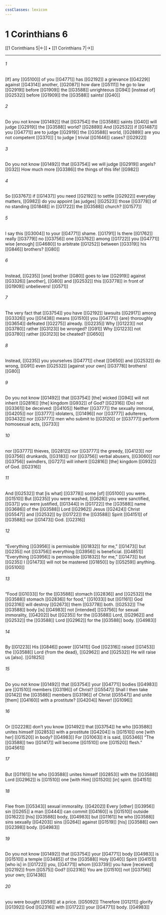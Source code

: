 ```yaml
---
cssClasses: lexicon
---
```


# 1 Corinthians 6

[[1 Corinthians 5|←]] • [[1 Corinthians 7|→]]

---

###### 1
[If] any [[G5100]] of you [[G4771]] has [[G2192]] a grievance [[G4229]] against [[G4314]] another, [[G2087]] how dare [[G5111]] he go to law [[G2919]] before [[G1909]] the [[G3588]] unrighteous [[G94]] [instead of] [[G2532]] before [[G1909]] the [[G3588]] saints! [[G40]]

###### 2
Do you not know [[G1492]] that [[G3754]] the [[G3588]] saints [[G40]] will judge [[G2919]] the [[G3588]] world? [[G2889]] And [[G2532]] if [[G1487]] you [[G4771]] are to judge [[G2919]] the [[G3588]] world, [[G2889]] are you not competent [[G370]] [ to judge ] trivial [[G1646]] cases? [[G2922]]

###### 3
Do you not know [[G1492]] that [[G3754]] we will judge [[G2919]] angels? [[G32]] How much more [[G3386]] the things of this life! [[G982]]

###### 4
So [[G3767]] if [[G1437]] you need [[G2192]] to settle [[G2922]] everyday matters, [[G982]] do you appoint [as judges] [[G2523]] those [[G3778]] of no standing [[G1848]] in [[G1722]] the [[G3588]] church? [[G1577]]

###### 5
I say this [[G3004]] to your [[G4771]] shame. [[G1791]] Is there [[G1762]] really [[G3779]] no [[G3756]] one [[G3762]] among [[G1722]] you [[G4771]] wise [enough] [[G4680]] to arbitrate [[G1252]] between [[G3319]] his [[G846]] brothers? [[G80]]

###### 6
Instead, [[G235]] [one] brother [[G80]] goes to law [[G2919]] against [[G3326]] [another], [[G80]] and [[G2532]] this [[G3778]] in front of [[G1909]] unbelievers! [[G571]]

###### 7
The very fact that [[G3754]] you have [[G2192]] lawsuits [[G2917]] among [[G3326]] you [[G1438]] means [[G1510]] you [[G4771]] {are} thoroughly [[G3654]] defeated [[G2275]] already. [[G2235]] Why [[G1223]] not [[G3780]] rather [[G3123]] be wronged? [[G91]] Why [[G1223]] not [[G3780]] rather [[G3123]] be cheated? [[G650]]

###### 8
Instead, [[G235]] you yourselves [[G4771]] cheat [[G650]] and [[G2532]] do wrong, [[G91]] even [[G2532]] [against your own] [[G3778]] brothers! [[G80]]

###### 9
Do you not know [[G1492]] that [[G3754]] [the] wicked [[G94]] will not inherit [[G2816]] [the] kingdom [[G932]] of God? [[G2316]] {Do} not [[G3361]] be deceived: [[G4105]] Neither [[G3777]] the sexually immoral, [[G4205]] nor [[G3777]] idolaters, [[G1496]] nor [[G3777]] adulterers, [[G3432]] nor [[G3777]] men who submit to [[G3120]] or [[G3777]] perform homosexual acts, [[G733]]

###### 10
nor [[G3777]] thieves, [[G2812]] nor [[G3777]] the greedy, [[G4123]] nor [[G3756]] drunkards, [[G3183]] nor [[G3756]] verbal abusers, [[G3060]] nor [[G3756]] swindlers, [[G727]] will inherit [[G2816]] [the] kingdom [[G932]] of God. [[G2316]]

###### 11
And [[G2532]] that [is what] [[G3778]] some [of] [[G5100]] you were. [[G1510]] But [[G235]] you were washed, [[G628]] you were sanctified, [[G37]] you were justified, [[G1344]] in [[G1722]] the [[G3588]] name [[G3686]] of the [[G3588]] Lord [[G2962]] Jesus [[G2424]] Christ [[G5547]] and [[G2532]] by [[G1722]] the [[G3588]] Spirit [[G4151]] of [[G3588]] our [[G1473]] God. [[G2316]]

###### 12
“Everything [[G3956]] is permissible [[G1832]] for me,” [[G1473]] but [[G235]] not [[G3756]] everything [[G3956]] is beneficial. [[G4851]] “Everything [[G3956]] is permissible [[G1832]] for me,” [[G1473]] but [[G235]] I [[G1473]] will not be mastered [[G1850]] by [[G5259]] anything. [[G5100]]

###### 13
“Food [[G1033]] for the [[G3588]] stomach [[G2836]] and [[G2532]] the [[G3588]] stomach [[G2836]] for food,” [[G1033]] but [[G1161]] God [[G2316]] will destroy [[G2673]] them [[G3778]] both. [[G2532]] The [[G3588]] body [is] [[G4983]] not [intended] [[G3756]] for sexual immorality, [[G4202]] but [[G235]] for the [[G3588]] Lord, [[G2962]] and [[G2532]] the [[G3588]] Lord [[G2962]] for the [[G3588]] body. [[G4983]]

###### 14
By [[G1223]] His [[G846]] power [[G1411]] God [[G2316]] raised [[G1453]] the [[G3588]] Lord {from the dead}, [[G2962]] and [[G2532]] He will raise us [also]. [[G1825]]

###### 15
Do you not know [[G1492]] that [[G3754]] your [[G4771]] bodies [[G4983]] are [[G1510]] members [[G3196]] of Christ? [[G5547]] Shall I then take [[G142]] the [[G3588]] members [[G3196]] of Christ [[G5547]] and unite [them] [[G4160]] with a prostitute? [[G4204]] Never! [[G1096]]

###### 16
Or [[G2228]] don’t you know [[G1492]] that [[G3754]] he who [[G3588]] unites himself [[G2853]] with a prostitute [[G4204]] is [[G1510]] one [with her] [[G1520]] in body? [[G4983]] For [[G1063]] it is said, [[G5346]] “The [[G3588]] two [[G1417]] will become [[G1510]] one [[G1520]] flesh.” [[G4561]]

###### 17
But [[G1161]] he who [[G3588]] unites himself [[G2853]] with the [[G3588]] Lord [[G2962]] is [[G1510]] one [with Him] [[G1520]] [in] spirit. [[G4151]]

###### 18
Flee from [[G5343]] sexual immorality. [[G4202]] Every [other] [[G3956]] sin [[G265]] a man [[G444]] can commit [[G4160]] is [[G1510]] outside [[G1622]] [his] [[G3588]] body, [[G4983]] but [[G1161]] he who [[G3588]] sins sexually [[G4203]] sins [[G264]] against [[G1519]] [his] [[G3588]] own [[G2398]] body. [[G4983]]

###### 19
Do you not know [[G1492]] that [[G3754]] your [[G4771]] body [[G4983]] is [[G1510]] a temple [[G3485]] of the [[G3588]] Holy [[G40]] Spirit [[G4151]] [who is] in [[G1722]] you, [[G4771]] whom [[G3739]] you have [received] [[G2192]] from [[G575]] God? [[G2316]] You are [[G1510]] not [[G3756]] your own; [[G1438]]

###### 20
you were bought [[G59]] at a price. [[G5092]] Therefore [[G1211]] glorify [[G1392]] God [[G2316]] with [[G1722]] your [[G4771]] body. [[G4983]]

